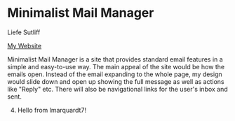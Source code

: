 # Minimalist Mail Manager
Liefe Sutliff

[My Website](https://minimalist-mail-manager.onrender.com)

Minimalist Mail Manager is a site that provides standard email features in a simple and easy-to-use way. The main appeal of the site would be how the emails open. Instead of the email expanding to the whole page, my design would slide down and open up showing the full message as well as actions like "Reply" etc. There will also be navigational links for the user's inbox and sent.

4. Hello from lmarquardt7!